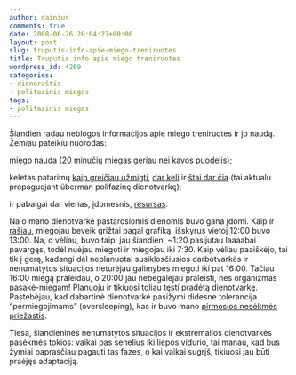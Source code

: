 ```yaml
---
author: dainius
comments: true
date: 2008-06-26 20:04:27+00:00
layout: post
slug: truputis-info-apie-miego-treniruotes
title: Truputis info apie miego treniruotes
wordpress_id: 4269
categories:
- dienoraštis
- polifazinis miegas
tags:
- polifazinis miegas
---
```


Šiandien radau neblogos informacijos apie miego treniruotes ir jo naudą. Žemiau pateikiu nuorodas:

 

miego nauda [(20 minučių miegas geriau nei kavos puodelis)](http://arstechnica.com/news.ars/post/20080611-study-naps-coffee-good-nights-sleep-to-combat-tiredness.html);

 

keletas patarimų [kaip greičiau užmigti](http://news.bbc.co.uk/1/hi/magazine/7470108.stm), [dar keli](http://www.43folders.com/2006/06/16/better-sleep) ir [štai dar čia](http://lifehacker.com/software/lifehacker-top-10/top-10-ways-to-sleep-smarter-and-better-309030.php) (tai aktualu propaguojant überman polifazinę dienotvarkę);

 

ir pabaigai dar vienas, įdomesnis, [resursas](http://www.lucidipedia.com/misc/index.php).

 

Na o mano dienotvarkė pastarosiomis dienomis buvo gana įdomi. Kaip ir [rašiau](http://30dienu.lt/antra-pradzia/), miegojau beveik grižtai pagal grafiką, išskyrus vietoj 12:00 buvo 13:00. Na, o vėliau, buvo taip: jau šiandien, ~1:20 pasijutau laaaabai pavargęs, todėl nuėjau miegoti ir miegojau iki 7:30. Kaip vėliau paaiškėjo, tai tik į gerą, kadangi dėl neplanuotai susiklosčiusios darbotvarkės ir nenumatytos situacijos neturėjau galimybės miegoti iki pat 16:00. Tačiau 16:00 miegą praleidau, o 20:00 jau nebegalėjau praleisti, nes organizmas pasakė-miegam! Planuoju ir tikiuosi toliau tęsti pradėtą dienotvarkę. Pastebėjau, kad dabartinė dienotvarkė pasižymi didesne tolerancija “permiegojimams” (oversleeping), kas ir buvo mano [pirmosios nesėkmės](http://30dienu.lt/polifazinio-miego-projekto-dienoratis-septintoji-diena/) [priežastis](http://30dienu.lt/polifazinis-miegas-failed/).

 

Tiesa, šiandieninės nenumatytos situacijos ir ekstremalios dienotvarkės pasėkmės tokios: vaikai pas senelius iki liepos vidurio, tai manau, kad bus žymiai paprasčiau pagauti tas fazes, o kai vaikai sugrįš, tikiuosi jau būti praėjęs adaptaciją.
